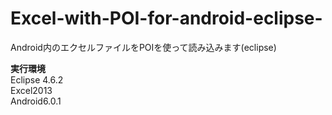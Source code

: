 # Excel-with-POI-for-android-eclipse-
Android内のエクセルファイルをPOIを使って読み込みます(eclipse)

**実行環境**  
Eclipse 4.6.2  
Excel2013  
Android6.0.1  
